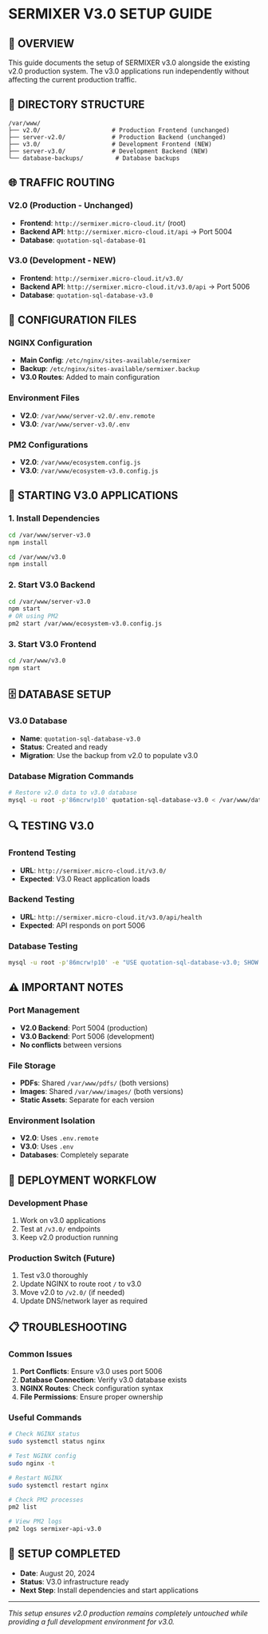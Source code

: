 # SERMIXER V3.0 SETUP GUIDE

## **🎯 OVERVIEW**
This guide documents the setup of SERMIXER v3.0 alongside the existing v2.0 production system. The v3.0 applications run independently without affecting the current production traffic.

## **📁 DIRECTORY STRUCTURE**
```
/var/www/
├── v2.0/                    # Production Frontend (unchanged)
├── server-v2.0/             # Production Backend (unchanged)
├── v3.0/                    # Development Frontend (NEW)
├── server-v3.0/             # Development Backend (NEW)
└── database-backups/         # Database backups
```

## **🌐 TRAFFIC ROUTING**

### **V2.0 (Production - Unchanged)**
- **Frontend**: `http://sermixer.micro-cloud.it/` (root)
- **Backend API**: `http://sermixer.micro-cloud.it/api` → Port 5004
- **Database**: `quotation-sql-database-01`

### **V3.0 (Development - NEW)**
- **Frontend**: `http://sermixer.micro-cloud.it/v3.0/`
- **Backend API**: `http://sermixer.micro-cloud.it/v3.0/api` → Port 5006
- **Database**: `quotation-sql-database-v3.0`

## **🔧 CONFIGURATION FILES**

### **NGINX Configuration**
- **Main Config**: `/etc/nginx/sites-available/sermixer`
- **Backup**: `/etc/nginx/sites-available/sermixer.backup`
- **V3.0 Routes**: Added to main configuration

### **Environment Files**
- **V2.0**: `/var/www/server-v2.0/.env.remote`
- **V3.0**: `/var/www/server-v3.0/.env`

### **PM2 Configurations**
- **V2.0**: `/var/www/ecosystem.config.js`
- **V3.0**: `/var/www/ecosystem-v3.0.config.js`

## **🚀 STARTING V3.0 APPLICATIONS**

### **1. Install Dependencies**
```bash
cd /var/www/server-v3.0
npm install

cd /var/www/v3.0
npm install
```

### **2. Start V3.0 Backend**
```bash
cd /var/www/server-v3.0
npm start
# OR using PM2
pm2 start /var/www/ecosystem-v3.0.config.js
```

### **3. Start V3.0 Frontend**
```bash
cd /var/www/v3.0
npm start
```

## **🗄️ DATABASE SETUP**

### **V3.0 Database**
- **Name**: `quotation-sql-database-v3.0`
- **Status**: Created and ready
- **Migration**: Use the backup from v2.0 to populate v3.0

### **Database Migration Commands**
```bash
# Restore v2.0 data to v3.0 database
mysql -u root -p'86mcrw!p10' quotation-sql-database-v3.0 < /var/www/database-backups/v3.0_migration_backup_2025-08-20_12-20-29.sql
```

## **🔍 TESTING V3.0**

### **Frontend Testing**
- **URL**: `http://sermixer.micro-cloud.it/v3.0/`
- **Expected**: V3.0 React application loads

### **Backend Testing**
- **URL**: `http://sermixer.micro-cloud.it/v3.0/api/health`
- **Expected**: API responds on port 5006

### **Database Testing**
```bash
mysql -u root -p'86mcrw!p10' -e "USE quotation-sql-database-v3.0; SHOW TABLES;"
```

## **⚠️ IMPORTANT NOTES**

### **Port Management**
- **V2.0 Backend**: Port 5004 (production)
- **V3.0 Backend**: Port 5006 (development)
- **No conflicts** between versions

### **File Storage**
- **PDFs**: Shared `/var/www/pdfs/` (both versions)
- **Images**: Shared `/var/www/images/` (both versions)
- **Static Assets**: Separate for each version

### **Environment Isolation**
- **V2.0**: Uses `.env.remote`
- **V3.0**: Uses `.env`
- **Databases**: Completely separate

## **🔄 DEPLOYMENT WORKFLOW**

### **Development Phase**
1. Work on v3.0 applications
2. Test at `/v3.0/` endpoints
3. Keep v2.0 production running

### **Production Switch (Future)**
1. Test v3.0 thoroughly
2. Update NGINX to route root `/` to v3.0
3. Move v2.0 to `/v2.0/` (if needed)
4. Update DNS/network layer as required

## **📋 TROUBLESHOOTING**

### **Common Issues**
1. **Port Conflicts**: Ensure v3.0 uses port 5006
2. **Database Connection**: Verify v3.0 database exists
3. **NGINX Routes**: Check configuration syntax
4. **File Permissions**: Ensure proper ownership

### **Useful Commands**
```bash
# Check NGINX status
sudo systemctl status nginx

# Test NGINX config
sudo nginx -t

# Restart NGINX
sudo systemctl restart nginx

# Check PM2 processes
pm2 list

# View PM2 logs
pm2 logs sermixer-api-v3.0
```

## **📅 SETUP COMPLETED**
- **Date**: August 20, 2024
- **Status**: V3.0 infrastructure ready
- **Next Step**: Install dependencies and start applications

---

*This setup ensures v2.0 production remains completely untouched while providing a full development environment for v3.0.*
